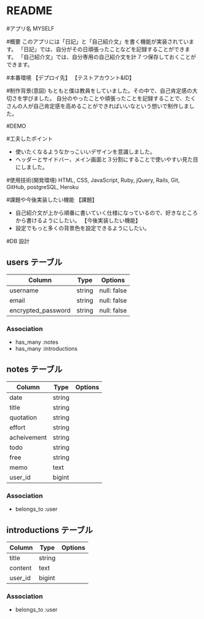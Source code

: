 # README

#アプリ名
MYSELF

#概要
このアプリには「日記」と「自己紹介文」を書く機能が実装されています。
「日記」では、自分がその日頑張ったことなどを記録することができます。
「自己紹介文」では、自分専用の自己紹介文を計 7 つ保存しておくことができます。

#本番環境
【デプロイ先】
【テストアカウント&ID】

#制作背景(意図)
もともと僕は教員をしていました。その中で、自己肯定感の大切さを学びました。
自分のやったことや頑張ったことを記録することで、たくさんの人が自己肯定感を高めることができればいいなという想いで制作しました。

#DEMO

#工夫したポイント

- 使いたくなるようなかっこいいデザインを意識しました。
- ヘッダーとサイドバー、メイン画面と３分割にすることで使いやすい見た目にしました。

#使用技術(開発環境)
HTML, CSS, JavaScript, Ruby, jQuery, Rails, Git, GitHub, postgreSQL, Heroku

#課題や今後実装したい機能
【課題】

- 自己紹介文が上から順番に書いていく仕様になっているので、好きなところから書けるようにしたい。
  【今後実装したい機能】
- 設定でもっと多くの背景色を設定できるようにしたい。

#DB 設計

## users テーブル

| Column             | Type   | Options     |
| ------------------ | ------ | ----------- |
| username           | string | null: false |
| email              | string | null: false |
| encrypted_password | string | null: false |

### Association

- has_many :notes
- has_many :introductions

## notes テーブル

| Column      | Type   | Options |
| ----------- | ------ | ------- |
| date        | string |         |
| title       | string |         |
| quotation   | string |         |
| effort      | string |         |
| acheivement | string |         |
| todo        | string |         |
| free        | string |         |
| memo        | text   |         |
| user_id     | bigint |         |

### Association

- belongs_to :user

## introductions テーブル

| Column  | Type   | Options |
| ------- | ------ | ------- |
| title   | string |         |
| content | text   |         |
| user_id | bigint |         |

### Association

- belongs_to :user
